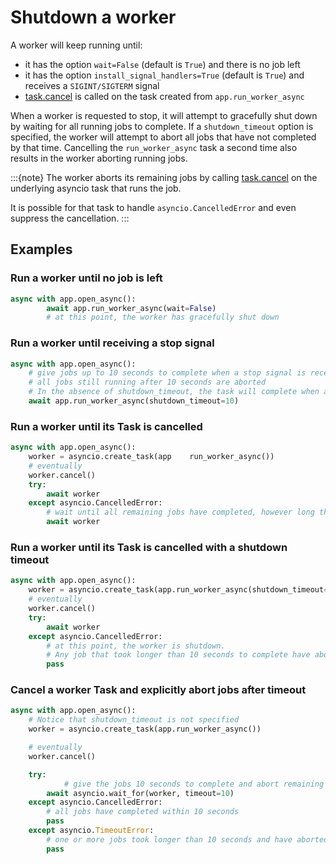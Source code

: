 # Shutdown a worker

A worker will keep running until:
- it has the option `wait=False` (default is `True`) and there is no job left
- it has the option `install_signal_handlers=True` (default is `True`) and receives a `SIGINT/SIGTERM` signal
- [task.cancel](https://docs.python.org/3/library/asyncio-task.html#asyncio.Task.cancel) is called on the task created from `app.run_worker_async`

When a worker is requested to stop, it will attempt to gracefully shut down by waiting for all running jobs to complete.
If a `shutdown_timeout` option is specified, the worker will attempt to abort all jobs that have not completed by that time. Cancelling the `run_worker_async` task a second time also results in the worker aborting running jobs.

:::{note}
The worker aborts its remaining jobs by calling [task.cancel](https://docs.python.org/3/library/asyncio-task.html#asyncio.Task.cancel) on the underlying asyncio task that runs the job.

It is possible for that task to handle `asyncio.CancelledError` and even suppress the cancellation.
:::
## Examples

### Run a worker until no job is left

```python
async with app.open_async():
        await app.run_worker_async(wait=False)
        # at this point, the worker has gracefully shut down
```

### Run a worker until receiving a stop signal

```python
async with app.open_async():
    # give jobs up to 10 seconds to complete when a stop signal is received
    # all jobs still running after 10 seconds are aborted
    # In the absence of shutdown_timeout, the task will complete when all jobs have completed.
    await app.run_worker_async(shutdown_timeout=10)
```

### Run a worker until its Task is cancelled

```python
async with app.open_async():
    worker = asyncio.create_task(app    run_worker_async())
    # eventually
    worker.cancel()
    try:
        await worker
    except asyncio.CancelledError:
        # wait until all remaining jobs have completed, however long they take
        await worker
```

### Run a worker until its Task is cancelled with a shutdown timeout

```python
async with app.open_async():
    worker = asyncio.create_task(app.run_worker_async(shutdown_timeout=10))
    # eventually
    worker.cancel()
    try:
        await worker
    except asyncio.CancelledError:
        # at this point, the worker is shutdown.
        # Any job that took longer than 10 seconds to complete have aborted
        pass
```

### Cancel a worker Task and explicitly abort jobs after timeout

```python
async with app.open_async():
    # Notice that shutdown_timeout is not specified
    worker = asyncio.create_task(app.run_worker_async())

    # eventually
    worker.cancel()

    try:
            # give the jobs 10 seconds to complete and abort remaining jobs
        await asyncio.wait_for(worker, timeout=10)
    except asyncio.CancelledError:
        # all jobs have completed within 10 seconds
        pass
    except asyncio.TimeoutError:
        # one or more jobs took longer than 10 seconds and have aborted.
        pass

```
